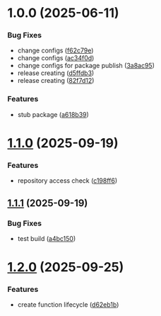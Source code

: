 # 1.0.0 (2025-06-11)


### Bug Fixes

* change configs ([f62c79e](https://github.com/forge-for-gitea/semantic-release-gitea/commit/f62c79eb12b1ad0a6ff4b18e4572e23bb862d145))
* change configs ([ac34f0d](https://github.com/forge-for-gitea/semantic-release-gitea/commit/ac34f0d35c639930511d6b0e76bbe1c9d0b9db83))
* change configs for package publish ([3a8ac95](https://github.com/forge-for-gitea/semantic-release-gitea/commit/3a8ac95e1ca16ef2bbaff059ca10e1c54a65e1dd))
* release creating ([d5ffdb3](https://github.com/forge-for-gitea/semantic-release-gitea/commit/d5ffdb3c5357626a9e39d55b5ede06adb2eca424))
* release creating ([82f7d12](https://github.com/forge-for-gitea/semantic-release-gitea/commit/82f7d122e0dbaa5947a5e118e8c35b1ca0b94d81))


### Features

* stub package ([a618b39](https://github.com/forge-for-gitea/semantic-release-gitea/commit/a618b39abcebed2c7b1c4db3e871d76cb1f5a6b5))




# [1.1.0](https://github.com/forge-for-gitea/semantic-release-gitea/compare/v1.0.0...v1.1.0) (2025-09-19)


### Features

* repository access check ([c198ff6](https://github.com/forge-for-gitea/semantic-release-gitea/commit/c198ff6052b74e6044b4f8ff3152569ce8416174))




## [1.1.1](https://github.com/forge-for-gitea/semantic-release-gitea/compare/v1.1.0...v1.1.1) (2025-09-19)


### Bug Fixes

* test build ([a4bc150](https://github.com/forge-for-gitea/semantic-release-gitea/commit/a4bc1505479174dabfac0d1eb94444aac7bd42ef))




# [1.2.0](https://github.com/forge-for-gitea/semantic-release-gitea/compare/v1.1.1...v1.2.0) (2025-09-25)


### Features

* create  function lifecycle ([d62eb1b](https://github.com/forge-for-gitea/semantic-release-gitea/commit/d62eb1bf2690500d60bf647a8b559567cdfdbef7))




